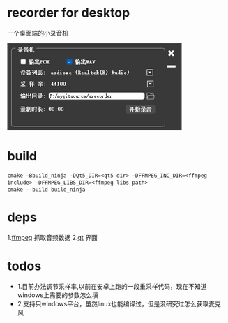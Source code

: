 # recorder for desktop
一个桌面端的小录音机

![截屏](./images/screenshot.png)

# build
```
cmake -Bbuild_ninja -DQt5_DIR=<qt5 dir> -DFFMPEG_INC_DIR=<ffmpeg include> -DFFMPEG_LIBS_DIR=<ffmpeg libs path>
cmake --build build_ninja
```

# deps
1.[ffmpeg](https://github.com/ffmpeg/ffmpeg) 抓取音频数据
2.[qt](https://github.com/qt/qt5) 界面

# todos
* 1.目前办法调节采样率,以前在安卓上跑的一段重采样代码，现在不知道windows上需要的参数怎么填
* 2.支持只windows平台，虽然linux也能编译过，但是没研究过怎么获取麦克风